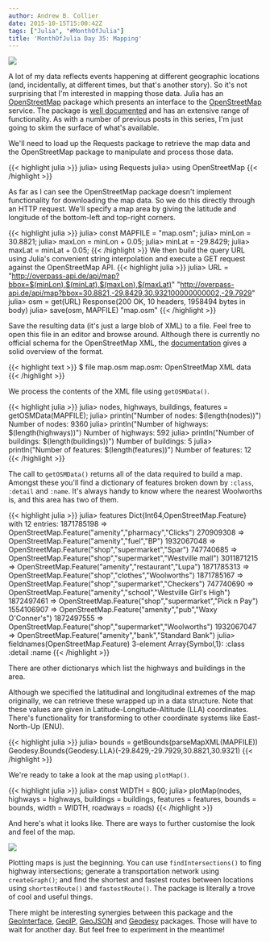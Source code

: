 ```yaml
---
author: Andrew B. Collier
date: 2015-10-15T15:00:42Z
tags: ["Julia", "#MonthOfJulia"]
title: 'MonthOfJulia Day 35: Mapping'
---
```


<!--more-->

<img src="/img/2015/09/Julia-Logo-OpenStreetMap.png" >

A lot of my data reflects events happening at different geographic locations (and, incidentally, at different times, but that's another story). So it's not surprising that I'm interested in mapping those data. Julia has an [OpenStreetMap](http://github.com/tedsteiner/OpenStreetMap.jl) package which presents an interface to the [OpenStreetMap](https://www.openstreetmap.org/) service. The package is [well documented](http://openstreetmapjl.readthedocs.org/en/stable/) and has an extensive range of functionality. As with a number of previous posts in this series, I'm just going to skim the surface of what's available.

We'll need to load up the Requests package to retrieve the map data and the OpenStreetMap package to manipulate and process those data.

{{< highlight julia >}}
julia> using Requests
julia> using OpenStreetMap
{{< /highlight >}}

As far as I can see the OpenStreetMap package doesn't implement functionality for downloading the map data. So we do this directly through an HTTP request. We'll specify a map area by giving the latitude and longitude of the bottom-left and top-right corners.

{{< highlight julia >}}
julia> const MAPFILE = "map.osm";
julia> minLon = 30.8821;
julia> maxLon = minLon + 0.05;
julia> minLat = -29.8429;
julia> maxLat = minLat + 0.05;
{{< /highlight >}}
We then build the query URL using Julia's convenient string interpolation and execute a GET request against the OpenStreetMap API.
{{< highlight julia >}}
julia> URL = "http://overpass-api.de/api/map?bbox=$(minLon),$(minLat),$(maxLon),$(maxLat)"
"http://overpass-api.de/api/map?bbox=30.8821,-29.8429,30.932100000000002,-29.7929"
julia> osm = get(URL)
Response(200 OK, 10 headers, 1958494 bytes in body)
julia> save(osm, MAPFILE)
"map.osm"
{{< /highlight >}}

Save the resulting data (it's just a large blob of XML) to a file. Feel free to open this file in an editor and browse around. Although there is currently no official schema for the OpenStreetMap XML, the [documentation](http://wiki.openstreetmap.org/wiki/OSM_XML) gives a solid overview of the format.

{{< highlight text >}}
$ file map.osm
map.osm: OpenStreetMap XML data
{{< /highlight >}}

We process the contents of the XML file using `getOSMData()`.

{{< highlight julia >}}
julia> nodes, highways, buildings, features = getOSMData(MAPFILE);
julia> println("Number of nodes: $(length(nodes))")
Number of nodes: 9360
julia> println("Number of highways: $(length(highways))")
Number of highways: 592
julia> println("Number of buildings: $(length(buildings))")
Number of buildings: 5
julia> println("Number of features: $(length(features))")
Number of features: 12
{{< /highlight >}}

The call to `getOSMData()` returns all of the data required to build a map. Amongst these you'll find a dictionary of features broken down by `:class`, `:detail` and `:name`. It's always handy to know where the nearest Woolworths is, and this area has two of them.

{{< highlight julia >}}
julia> features
Dict{Int64,OpenStreetMap.Feature} with 12 entries:
  1871785198 => OpenStreetMap.Feature("amenity","pharmacy","Clicks")
  270909308 => OpenStreetMap.Feature("amenity","fuel","BP")
  1932067048 => OpenStreetMap.Feature("shop","supermarket","Spar")
  747740685 => OpenStreetMap.Feature("shop","supermarket","Westville mall")
  3011871215 => OpenStreetMap.Feature("amenity","restaurant","Lupa")
  1871785313 => OpenStreetMap.Feature("shop","clothes","Woolworths")
  1871785167 => OpenStreetMap.Feature("shop","supermarket","Checkers")
  747740690 => OpenStreetMap.Feature("amenity","school","Westville Girl's High")
  1872497461 => OpenStreetMap.Feature("shop","supermarket","Pick n Pay")
  1554106907 => OpenStreetMap.Feature("amenity","pub","Waxy O'Conner's")
  1872497555 => OpenStreetMap.Feature("shop","supermarket","Woolworths")
  1932067047 => OpenStreetMap.Feature("amenity","bank","Standard Bank")
julia> fieldnames(OpenStreetMap.Feature)
3-element Array{Symbol,1}:
 :class
 :detail
 :name
{{< /highlight >}}

There are other dictionarys which list the highways and buildings in the area.

Although we specified the latitudinal and longitudinal extremes of the map originally, we can retrieve these wrapped up in a data structure. Note that these values are given in Latitude-Longitude-Altitude (LLA) coordinates. There's functionality for transforming to other coordinate systems like East-North-Up (ENU).

{{< highlight julia >}}
julia> bounds = getBounds(parseMapXML(MAPFILE))
Geodesy.Bounds{Geodesy.LLA}(-29.8429,-29.7929,30.8821,30.9321)
{{< /highlight >}}

We're ready to take a look at the map using `plotMap()`.

{{< highlight julia >}}
julia> const WIDTH = 800;
julia> plotMap(nodes,
               highways = highways,
               buildings = buildings,
               features = features,
               bounds = bounds,
               width = WIDTH,
               roadways = roads)
{{< /highlight >}}

And here's what it looks like. There are ways to further customise the look and feel of the map.

<img src="/img/2015/10/map.png" >

Plotting maps is just the beginning. You can use `findIntersections()` to fing highway intersections; generate a transportation network using `createGraph()`; and find the shortest and fastest routes between locations using `shortestRoute()` and `fastestRoute()`. The package is literally a trove of cool and useful things.

There might be interesting synergies between this package and the [GeoInterface](https://github.com/JuliaGeo/GeoInterface.jl), [GeoIP](https://github.com/JuliaWeb/GeoIP.jl), [GeoJSON](https://github.com/JuliaGeo/GeoJSON.jl) and [Geodesy](https://github.com/JuliaGeo/Geodesy.jl) packages. Those will have to wait for another day. But feel free to experiment in the meantime!
